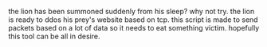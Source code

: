 the lion has been summoned suddenly from his sleep? why not try. the lion is ready to ddos ​​his prey's website based on tcp. this script is made to send packets based on a lot of data so it needs to eat something victim. hopefully this tool can be all in desire.
